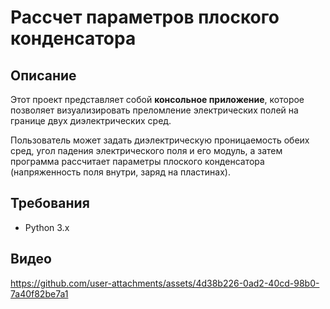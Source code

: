 # Рассчет параметров плоского конденсатора

## Описание

Этот проект представляет собой **консольное приложение**, которое позволяет визуализировать преломление электрических полей на границе двух диэлектрических сред.

Пользователь может задать диэлектрическую проницаемость обеих сред, угол падения электрического поля и его модуль, а затем программа рассчитает параметры плоского конденсатора (напряженность поля внутри, заряд на пластинах).

## Требования

- Python 3.x

## Видео
https://github.com/user-attachments/assets/4d38b226-0ad2-40cd-98b0-7a40f82be7a1
